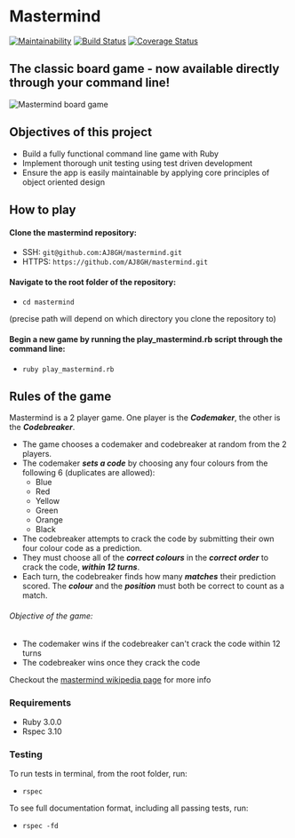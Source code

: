 # Mastermind

[![Maintainability](https://api.codeclimate.com/v1/badges/59ba167857b8f91cf7f8/maintainability)](https://codeclimate.com/github/AJ8GH/mastermind/maintainability)   [![Build Status](https://travis-ci.com/AJ8GH/mastermind.svg?branch=master)](https://travis-ci.com/AJ8GH/mastermind)   [![Coverage Status](https://coveralls.io/repos/github/AJ8GH/mastermind/badge.svg?branch=master)](https://coveralls.io/github/AJ8GH/mastermind?branch=master)

## The classic board game - now available directly through your command line!

![Mastermind board game](https://i.ebayimg.com/images/g/MNkAAOSwbwlW~qpJ/s-l1600.jpg)

## Objectives of this project
- Build a fully functional command line game with Ruby
- Implement thorough unit testing using test driven development
- Ensure the app is easily maintainable by applying core principles of object oriented design

## How to play

#### Clone the mastermind repository:

- SSH: `git@github.com:AJ8GH/mastermind.git`
- HTTPS: `https://github.com/AJ8GH/mastermind.git`

#### Navigate to the root folder of the repository:
- `cd mastermind`

(precise path will depend on which directory you clone the repository to)

#### Begin a new game by running the play_mastermind.rb script through the command line:
- `ruby play_mastermind.rb`

## Rules of the game
Mastermind is a 2 player game. One player is the ***Codemaker***, the other is the ***Codebreaker***.

- The game chooses a codemaker and codebreaker at random from the 2 players.
- The codemaker ***sets a code*** by choosing any four colours from the following 6 (duplicates are allowed):
  - Blue
  - Red
  - Yellow
  - Green
  - Orange
  - Black
- The codebreaker attempts to crack the code by submitting their own four colour code as a prediction.
- They must choose all of the ***correct colours*** in the ***correct order*** to crack the code, ***within 12 turns***.
- Each turn, the codebreaker finds how many ***matches*** their prediction scored. The ***colour*** and the ***position*** must both be correct to count as a match.


###### Objective of the game:
- The codemaker wins if the codebreaker can't crack the code within 12 turns
- The codebreaker wins once they crack the code

Checkout the [mastermind wikipedia page](https://en.wikipedia.org/wiki/Mastermind_(board_game)) for more info

### Requirements
- Ruby 3.0.0
- Rspec 3.10

### Testing

To run tests in terminal, from the root folder, run:
- `rspec`

To see full documentation format, including all passing tests, run:
- `rspec -fd`
